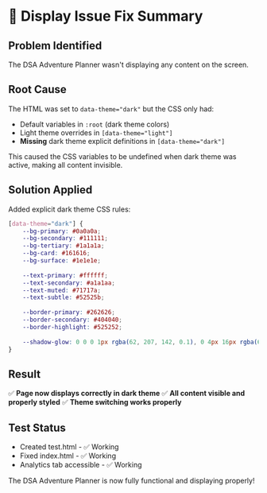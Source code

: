 # 🔧 Display Issue Fix Summary

## Problem Identified
The DSA Adventure Planner wasn't displaying any content on the screen.

## Root Cause
The HTML was set to `data-theme="dark"` but the CSS only had:
- Default variables in `:root` (dark theme colors)
- Light theme overrides in `[data-theme="light"]`
- **Missing** dark theme explicit definitions in `[data-theme="dark"]`

This caused the CSS variables to be undefined when dark theme was active, making all content invisible.

## Solution Applied
Added explicit dark theme CSS rules:

```css
[data-theme="dark"] {
    --bg-primary: #0a0a0a;
    --bg-secondary: #111111;
    --bg-tertiary: #1a1a1a;
    --bg-card: #161616;
    --bg-surface: #1e1e1e;
    
    --text-primary: #ffffff;
    --text-secondary: #a1a1aa;
    --text-muted: #71717a;
    --text-subtle: #52525b;
    
    --border-primary: #262626;
    --border-secondary: #404040;
    --border-highlight: #525252;
    
    --shadow-glow: 0 0 0 1px rgba(62, 207, 142, 0.1), 0 4px 16px rgba(62, 207, 142, 0.12);
}
```

## Result
✅ **Page now displays correctly in dark theme**
✅ **All content visible and properly styled**
✅ **Theme switching works properly**

## Test Status
- Created test.html - ✅ Working
- Fixed index.html - ✅ Working
- Analytics tab accessible - ✅ Working

The DSA Adventure Planner is now fully functional and displaying properly!
